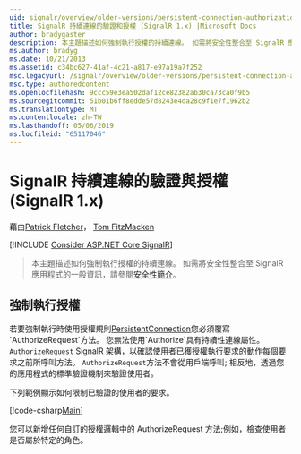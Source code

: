 ```yaml
---
uid: signalr/overview/older-versions/persistent-connection-authorization
title: SignalR 持續連線的驗證和授權 (SignalR 1.x) |Microsoft Docs
author: bradygaster
description: 本主題描述如何強制執行授權的持續連線。 如需將安全性整合至 SignalR 應用程式的一般資訊...
ms.author: bradyg
ms.date: 10/21/2013
ms.assetid: c34bc627-41af-4c21-a817-e97a19a7f252
msc.legacyurl: /signalr/overview/older-versions/persistent-connection-authorization
msc.type: authoredcontent
ms.openlocfilehash: 9ccc59e3ea502daf12ce82382ab30ca73ca0f9b5
ms.sourcegitcommit: 51b01b6ff8edde57d8243e4da28c9f1e7f1962b2
ms.translationtype: MT
ms.contentlocale: zh-TW
ms.lasthandoff: 05/06/2019
ms.locfileid: "65117046"
---
```

# <a name="authentication-and-authorization-for-signalr-persistent-connections-signalr-1x"></a>SignalR 持續連線的驗證與授權 (SignalR 1.x)

藉由[Patrick Fletcher](https://github.com/pfletcher)， [Tom FitzMacken](https://github.com/tfitzmac)

[!INCLUDE [Consider ASP.NET Core SignalR](~/includes/signalr/signalr-version-disambiguation.md)]

> 本主題描述如何強制執行授權的持續連線。 如需將安全性整合至 SignalR 應用程式的一般資訊，請參閱[安全性簡介](index.md)。

## <a name="enforce-authorization"></a>強制執行授權

若要強制執行時使用授權規則[PersistentConnection](https://msdn.microsoft.com/library/microsoft.aspnet.signalr.persistentconnection(v=vs.111).aspx)您必須覆寫`AuthorizeRequest`方法。 您無法使用`Authorize`具有持續性連線屬性。 `AuthorizeRequest` SignalR 架構，以確認使用者已獲授權執行要求的動作每個要求之前所呼叫方法。 `AuthorizeRequest`方法不會從用戶端呼叫; 相反地，透過您的應用程式的標準驗證機制來驗證使用者。

下列範例顯示如何限制已驗證的使用者的要求。

[!code-csharp[Main](persistent-connection-authorization/samples/sample1.cs)]

您可以新增任何自訂的授權邏輯中的 AuthorizeRequest 方法;例如，檢查使用者是否屬於特定的角色。
